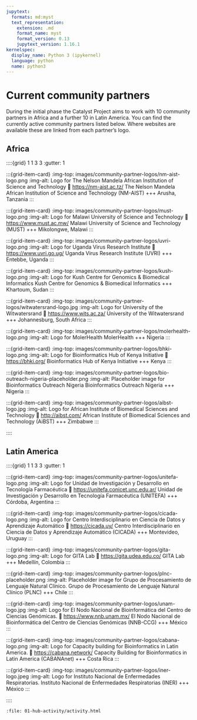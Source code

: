 ```yaml
---
jupytext:
  formats: md:myst
  text_representation:
    extension: .md
    format_name: myst
    format_version: 0.13
    jupytext_version: 1.16.1
kernelspec:
  display_name: Python 3 (ipykernel)
  language: python
  name: python3
---
```


# Current community partners

During the initial phase the Catalyst Project aims to work with 10 community partners in Africa and a further 10 in Latin America. You can find the currently active community partners listed below. Where websites are available these are linked from each partner’s logo.

## Africa

::::{grid} 1 1 3 3
:gutter: 1

:::{grid-item-card}
:img-top: images/community-partner-logos/nm-aist-logo.png
:img-alt: Logo for The Nelson Mandela African Institution of Science and Technology
:link: https://nm-aist.ac.tz/
The Nelson Mandela African Institution of Science and Technology (NM-AIST)
+++
Arusha, Tanzania
:::

:::{grid-item-card}
:img-top: images/community-partner-logos/must-logo.png
:img-alt: Logo for Malawi University of Science and Technology
:link: https://www.must.ac.mw/
Malawi University of Science and Technology (MUST)
+++
Mikolongwe, Malawi
:::

:::{grid-item-card}
:img-top: images/community-partner-logos/uvri-logo.png
:img-alt: Logo for Uganda Virus Research Institute
:link: https://www.uvri.go.ug/
Uganda Virus Research Institute (UVRI)
+++
Entebbe, Uganda
:::

:::{grid-item-card}
:img-top: images/community-partner-logos/kush-logo.png
:img-alt: Logo for Kush Centre for Genomics & Biomedical Informatics
Kush Centre for Genomics & Biomedical Informatics
+++
Khartoum, Sudan
:::

:::{grid-item-card}
:img-top: images/community-partner-logos/witwatersrand-logo.jpg
:img-alt: Logo for University of the Witwatersrand
:link: https://www.wits.ac.za/
University of the Witwatersrand
+++
Johannesburg, South Africa
:::

:::{grid-item-card}
:img-top: images/community-partner-logos/molerhealth-logo.png
:img-alt: Logo for MolerHealth
MolerHealth
+++
Nigeria
:::

:::{grid-item-card}
:img-top: images/community-partner-logos/bhki-logo.png
:img-alt: Logo for Bioinformatics Hub of Kenya Initiative
:link: https://bhki.org/
Bioinformatics Hub of Kenya Initiative
+++
Kenya
:::

:::{grid-item-card}
:img-top: images/community-partner-logos/bio-outreach-nigeria-placeholder.png
:img-alt: Placeholder image for Bioinformatics Outreach Nigeria
Bioinformatics Outreach Nigeria
+++
Nigeria
:::

:::{grid-item-card}
:img-top: images/community-partner-logos/aibst-logo.jpg
:img-alt: Logo for African Institute of Biomedical Sciences and Technology
:link: http://aibst.com/
African Institute of Biomedical Sciences and Technology (AiBST)
+++
Zimbabwe
:::

::::

## Latin America

::::{grid} 1 1 3 3
:gutter: 1

:::{grid-item-card}
:img-top: images/community-partner-logos/unitefa-logo.png
:img-alt: Logo for Unidad de Investigación y Desarrollo en Tecnología Farmacéutica
:link: https://unitefa.conicet.unc.edu.ar/
Unidad de Investigación y Desarrollo en Tecnología Farmacéutica (UNITEFA)
+++
Córdoba, Argentina
:::

:::{grid-item-card}
:img-top: images/community-partner-logos/cicada-logo.png
:img-alt: Logo for Centro Interdisciplinario en Ciencia de Datos y Aprendizaje Automático
:link: https://cicada.uy/
Centro Interdisciplinario en Ciencia de Datos y Aprendizaje Automático (CICADA)
+++
Montevideo, Uruguay
:::

:::{grid-item-card}
:img-top: images/community-partner-logos/gita-logo.png
:img-alt: Logo for GITA Lab
:link: https://gita.udea.edu.co/
GITA Lab
+++
Medellín, Colombia
:::

:::{grid-item-card}
:img-top: images/community-partner-logos/plnc-placeholder.png
:img-alt: Placeholder image for Grupo de Procesamiento de Lenguaje Natural Clínico.
Grupo de Procesamiento de Lenguaje Natural Clínico (PLNC)
+++
Chile
:::

:::{grid-item-card}
:img-top: images/community-partner-logos/unam-logo.jpg
:img-alt: Logo for El Nodo Nacional de Bioinformática del Centro de Ciencias Genómicas.
:link: https://www.nnb.unam.mx/
El Nodo Nacional de Bioinformática del Centro de Ciencias Genómicas (NNB-CCG)
+++
México
:::

:::{grid-item-card}
:img-top: images/community-partner-logos/cabana-logo.png
:img-alt: Logo for Capacity building for Bioinformatics in Latin America.
:link: https://cabana.network/
Capacity Building for Bioinformatics in Latin America (CABANAnet)
+++
Costa Rica
:::

:::{grid-item-card}
:img-top: images/community-partner-logos/iner-logo.jpeg
:img-alt: Logo for Instituto Nacional de Enfermedades Respiratorias.
Instituto Nacional de Enfermedades Respiratorias (INER)
+++
México
:::


::::

```{raw} html
:file: 01-hub-activity/activity.html
```